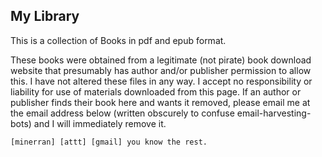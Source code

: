## My Library

This is a collection of Books in pdf and epub format.

These books were obtained from a legitimate (not pirate) book download website that presumably has author and/or publisher permission to allow this. I have not altered these files in any way. I accept no responsibility or liability for use of materials downloaded from this page.  If an author or publisher finds their book here and wants it removed, please email me at the email address below (written obscurely to confuse email-harvesting-bots) and I will immediately remove it.
```
[minerran] [attt] [gmail] you know the rest.
```
